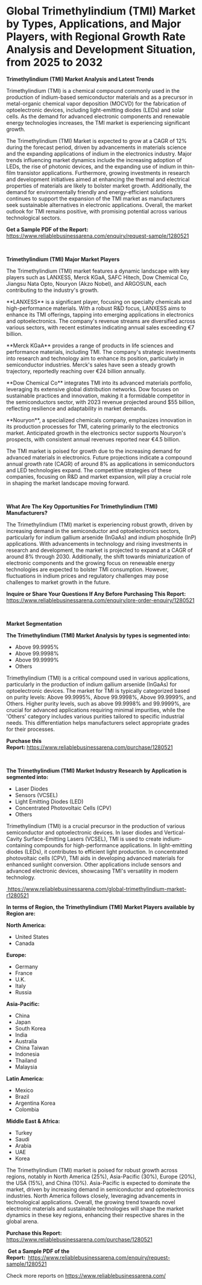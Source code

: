 <p><h1>Global Trimethylindium (TMI) Market by Types, Applications, and Major Players, with Regional Growth Rate Analysis and Development Situation, from 2025 to 2032</h1></p><p><strong>Trimethylindium (TMI) Market Analysis and Latest Trends</strong></p>
<p><p>Trimethylindium (TMI) is a chemical compound commonly used in the production of indium-based semiconductor materials and as a precursor in metal-organic chemical vapor deposition (MOCVD) for the fabrication of optoelectronic devices, including light-emitting diodes (LEDs) and solar cells. As the demand for advanced electronic components and renewable energy technologies increases, the TMI market is experiencing significant growth.</p><p>The Trimethylindium (TMI) Market is expected to grow at a CAGR of 12% during the forecast period, driven by advancements in materials science and the expanding applications of indium in the electronics industry. Major trends influencing market dynamics include the increasing adoption of LEDs, the rise of photonic devices, and the expanding use of indium in thin-film transistor applications. Furthermore, growing investments in research and development initiatives aimed at enhancing the thermal and electrical properties of materials are likely to bolster market growth. Additionally, the demand for environmentally friendly and energy-efficient solutions continues to support the expansion of the TMI market as manufacturers seek sustainable alternatives in electronic applications. Overall, the market outlook for TMI remains positive, with promising potential across various technological sectors.</p></p>
<p><strong>Get a Sample PDF of the Report:&nbsp;</strong> <a href="https://www.reliablebusinessarena.com/enquiry/request-sample/1280521?utm_campaign=3510&utm_medium=2&utm_source=Github&utm_content=ia&utm_term=24032025&utm_id=trimethylindium-tmi">https://www.reliablebusinessarena.com/enquiry/request-sample/1280521</a></p>
<p>&nbsp;</p>
<p><strong>Trimethylindium (TMI) Major Market Players</strong></p>
<p><p>The Trimethylindium (TMI) market features a dynamic landscape with key players such as LANXESS, Merck KGaA, SAFC Hitech, Dow Chemical Co, Jiangsu Nata Opto, Nouryon (Akzo Nobel), and ARGOSUN, each contributing to the industry's growth.</p><p>**LANXESS** is a significant player, focusing on specialty chemicals and high-performance materials. With a robust R&D focus, LANXESS aims to enhance its TMI offerings, tapping into emerging applications in electronics and optoelectronics. The company's revenue streams are diversified across various sectors, with recent estimates indicating annual sales exceeding €7 billion.</p><p>**Merck KGaA** provides a range of products in life sciences and performance materials, including TMI. The company's strategic investments into research and technology aim to enhance its position, particularly in semiconductor industries. Merck's sales have seen a steady growth trajectory, reportedly reaching over €24 billion annually.</p><p>**Dow Chemical Co** integrates TMI into its advanced materials portfolio, leveraging its extensive global distribution networks. Dow focuses on sustainable practices and innovation, making it a formidable competitor in the semiconductors sector, with 2023 revenue projected around $55 billion, reflecting resilience and adaptability in market demands.</p><p>**Nouryon**, a specialized chemicals company, emphasizes innovation in its production processes for TMI, catering primarily to the electronics market. Anticipated growth in the electronics sector supports Nouryon's prospects, with consistent annual revenues reported near €4.5 billion.</p><p>The TMI market is poised for growth due to the increasing demand for advanced materials in electronics. Future projections indicate a compound annual growth rate (CAGR) of around 8% as applications in semiconductors and LED technologies expand. The competitive strategies of these companies, focusing on R&D and market expansion, will play a crucial role in shaping the market landscape moving forward.</p></p>
<p>&nbsp;</p>
<p><strong>What Are The Key Opportunities For Trimethylindium (TMI) Manufacturers?</strong></p>
<p><p>The Trimethylindium (TMI) market is experiencing robust growth, driven by increasing demand in the semiconductor and optoelectronics sectors, particularly for indium gallium arsenide (InGaAs) and indium phosphide (InP) applications. With advancements in technology and rising investments in research and development, the market is projected to expand at a CAGR of around 8% through 2030. Additionally, the shift towards miniaturization of electronic components and the growing focus on renewable energy technologies are expected to bolster TMI consumption. However, fluctuations in indium prices and regulatory challenges may pose challenges to market growth in the future.</p></p>
<p><strong>Inquire or Share Your Questions If Any Before Purchasing This Report:</strong> <a href="https://www.reliablebusinessarena.com/enquiry/pre-order-enquiry/1280521?utm_campaign=3510&utm_medium=2&utm_source=Github&utm_content=ia&utm_term=24032025&utm_id=trimethylindium-tmi">https://www.reliablebusinessarena.com/enquiry/pre-order-enquiry/1280521</a></p>
<p>&nbsp;</p>
<p><strong>Market Segmentation</strong></p>
<p><strong>The Trimethylindium (TMI) Market Analysis by types is segmented into:</strong></p>
<p><ul><li>Above 99.9995%</li><li>Above 99.9998%</li><li>Above 99.9999%</li><li>Others</li></ul></p>
<p><p>Trimethylindium (TMI) is a critical compound used in various applications, particularly in the production of indium gallium arsenide (InGaAs) for optoelectronic devices. The market for TMI is typically categorized based on purity levels: Above 99.9995%, Above 99.9998%, Above 99.9999%, and Others. Higher purity levels, such as above 99.9998% and 99.9999%, are crucial for advanced applications requiring minimal impurities, while the 'Others' category includes various purities tailored to specific industrial needs. This differentiation helps manufacturers select appropriate grades for their processes.</p></p>
<p><strong>Purchase this Report:&nbsp;</strong><a href="https://www.reliablebusinessarena.com/purchase/1280521?utm_campaign=3510&utm_medium=2&utm_source=Github&utm_content=ia&utm_term=24032025&utm_id=trimethylindium-tmi">https://www.reliablebusinessarena.com/purchase/1280521</a></p>
<p>&nbsp;</p>
<p><strong>The Trimethylindium (TMI) Market Industry Research by Application is segmented into:</strong></p>
<p><ul><li>Laser Diodes</li><li>Sensors (VCSEL)</li><li>Light Emitting Diodes (LED)</li><li>Concentrated Photovoltaic Cells (CPV)</li><li>Others</li></ul></p>
<p><p>Trimethylindium (TMI) is a crucial precursor in the production of various semiconductor and optoelectronic devices. In laser diodes and Vertical-Cavity Surface-Emitting Lasers (VCSEL), TMI is used to create indium-containing compounds for high-performance applications. In light-emitting diodes (LEDs), it contributes to efficient light production. In concentrated photovoltaic cells (CPV), TMI aids in developing advanced materials for enhanced sunlight conversion. Other applications include sensors and advanced electronic devices, showcasing TMI's versatility in modern technology.</p></p>
<p><a href="https://www.reliablebusinessarena.com/global-trimethylindium-market-r1280521?utm_campaign=3510&utm_medium=2&utm_source=Github&utm_content=ia&utm_term=24032025&utm_id=trimethylindium-tmi">&nbsp;https://www.reliablebusinessarena.com/global-trimethylindium-market-r1280521</a></p>
<p><strong>In terms of Region, the Trimethylindium (TMI) Market Players available by Region are:</strong></p>
<p>
    <p> <strong> North America: </strong>
        <ul>
            <li>United States</li>
            <li>Canada</li>
        </ul>
        </p> 
    <p> <strong> Europe: </strong>
        <ul>
            <li>Germany</li>
            <li>France</li>
            <li>U.K.</li>
            <li>Italy</li>
            <li>Russia</li>
        </ul>
        </p> 
    <p> <strong> Asia-Pacific: </strong>
        <ul>
            <li>China</li>
            <li>Japan</li>
            <li>South Korea</li>
            <li>India</li>
            <li>Australia</li>
            <li>China Taiwan</li>
            <li>Indonesia</li>
            <li>Thailand</li>
            <li>Malaysia</li>
        </ul>
        </p> 
    <p> <strong> Latin America: </strong>
        <ul>
            <li>Mexico</li>
            <li>Brazil</li>
            <li>Argentina Korea</li>
            <li>Colombia</li>
        </ul>
        </p> 
    <p> <strong> Middle East & Africa: </strong>
        <ul>
            <li>Turkey</li>
            <li>Saudi</li>
            <li>Arabia</li>
            <li>UAE</li>
            <li>Korea</li>
        </ul>
    </p>
    </p>
<p><p>The Trimethylindium (TMI) market is poised for robust growth across regions, notably in North America (25%), Asia-Pacific (30%), Europe (20%), the USA (15%), and China (10%). Asia-Pacific is expected to dominate the market, driven by increasing demand in semiconductor and optoelectronics industries. North America follows closely, leveraging advancements in technological applications. Overall, the growing trend towards novel electronic materials and sustainable technologies will shape the market dynamics in these key regions, enhancing their respective shares in the global arena.</p></p>
<p><strong>Purchase this Report: </strong><a href="https://www.reliablebusinessarena.com/purchase/1280521?utm_campaign=3510&utm_medium=2&utm_source=Github&utm_content=ia&utm_term=24032025&utm_id=trimethylindium-tmi">https://www.reliablebusinessarena.com/purchase/1280521</a></p>
<p>&nbsp;<strong>Get a Sample PDF of the Report:&nbsp;&nbsp;</strong><a href="https://www.reliablebusinessarena.com/enquiry/request-sample/1280521?utm_campaign=3510&utm_medium=2&utm_source=Github&utm_content=ia&utm_term=24032025&utm_id=trimethylindium-tmi">https://www.reliablebusinessarena.com/enquiry/request-sample/1280521</a></p>
<p><strong></strong></p>
<p>Check more reports on <a href="https://www.reliablebusinessarena.com/?utm_campaign=3510&utm_medium=2&utm_source=Github&utm_content=ia&utm_term=24032025&utm_id=trimethylindium-tmi">https://www.reliablebusinessarena.com/</a></p>